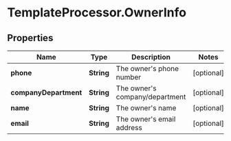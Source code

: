 # TemplateProcessor.OwnerInfo

## Properties
Name | Type | Description | Notes
------------ | ------------- | ------------- | -------------
**phone** | **String** | The owner&#39;s phone number | [optional] 
**companyDepartment** | **String** | The owner&#39;s company/department | [optional] 
**name** | **String** | The owner&#39;s name | [optional] 
**email** | **String** | The owner&#39;s email address | [optional] 


